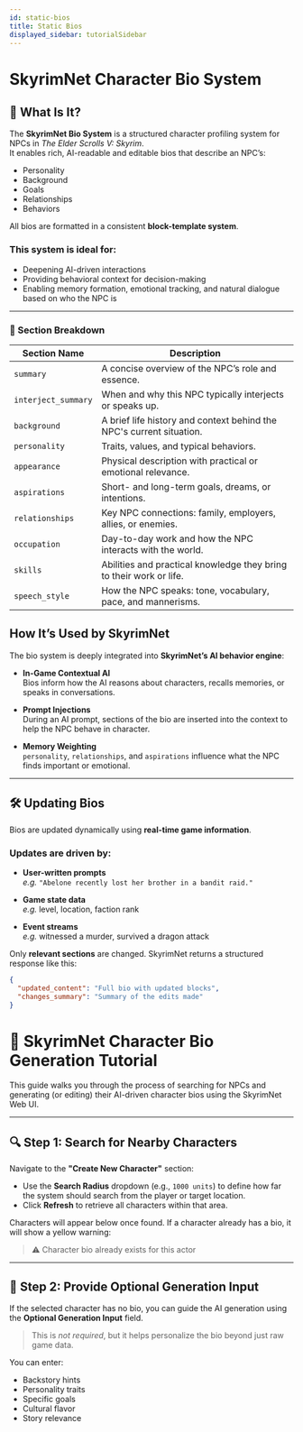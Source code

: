 ```yaml
---
id: static-bios
title: Static Bios
displayed_sidebar: tutorialSidebar
---
```


#  SkyrimNet Character Bio System 

## 🔧 What Is It?

The **SkyrimNet Bio System** is a structured character profiling system for NPCs in *The Elder Scrolls V: Skyrim*.  
It enables rich, AI-readable and editable bios that describe an NPC’s:

- Personality  
- Background  
- Goals  
- Relationships  
- Behaviors  

All bios are formatted in a consistent **block-template system**.

### This system is ideal for:

- Deepening AI-driven interactions  
- Providing behavioral context for decision-making  
- Enabling memory formation, emotional tracking, and natural dialogue based on who the NPC is  

---



### 📑 Section Breakdown

| Section Name        | Description                                                                 |
|---------------------|-----------------------------------------------------------------------------|
| `summary`           | A concise overview of the NPC’s role and essence.                           |
| `interject_summary` | When and why this NPC typically interjects or speaks up.                    |
| `background`        | A brief life history and context behind the NPC's current situation.        |
| `personality`       | Traits, values, and typical behaviors.                                      |
| `appearance`        | Physical description with practical or emotional relevance.                 |
| `aspirations`       | Short- and long-term goals, dreams, or intentions.                          |
| `relationships`     | Key NPC connections: family, employers, allies, or enemies.                 |
| `occupation`        | Day-to-day work and how the NPC interacts with the world.                   |
| `skills`            | Abilities and practical knowledge they bring to their work or life.         |
| `speech_style`      | How the NPC speaks: tone, vocabulary, pace, and mannerisms.                 |

##  How It’s Used by SkyrimNet

The bio system is deeply integrated into **SkyrimNet’s AI behavior engine**:

- **In-Game Contextual AI**  
  Bios inform how the AI reasons about characters, recalls memories, or speaks in conversations.

- **Prompt Injections**  
  During an AI prompt, sections of the bio are inserted into the context to help the NPC behave in character.

- **Memory Weighting**  
  `personality`, `relationships`, and `aspirations` influence what the NPC finds important or emotional.

---

## 🛠️ Updating Bios

Bios are updated dynamically using **real-time game information**.

### Updates are driven by:

- **User-written prompts**  
  _e.g._ `"Abelone recently lost her brother in a bandit raid."`

- **Game state data**  
  _e.g._ level, location, faction rank

- **Event streams**  
  _e.g._ witnessed a murder, survived a dragon attack

Only **relevant sections** are changed. SkyrimNet returns a structured response like this:

```json
{
  "updated_content": "Full bio with updated blocks",
  "changes_summary": "Summary of the edits made"
}

```

# 📘 SkyrimNet Character Bio Generation Tutorial

This guide walks you through the process of searching for NPCs and generating (or editing) their AI-driven character bios using the SkyrimNet Web UI.

---

## 🔍 Step 1: Search for Nearby Characters

Navigate to the **"Create New Character"** section:

- Use the **Search Radius** dropdown (e.g., `1000 units`) to define how far the system should search from the player or target location.
- Click **Refresh** to retrieve all characters within that area.

Characters will appear below once found. If a character already has a bio, it will show a yellow warning:
> ⚠️ Character bio already exists for this actor

---

## 🧠 Step 2: Provide Optional Generation Input

If the selected character has no bio, you can guide the AI generation using the **Optional Generation Input** field.

> This is *not required*, but it helps personalize the bio beyond just raw game data.

You can enter:
- Backstory hints
- Personality traits
- Specific goals
- Cultural flavor
- Story relevance
